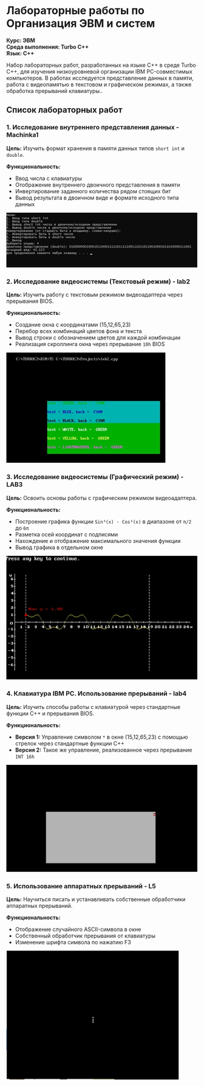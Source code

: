 # Лабораторные работы по Организация ЭВМ и систем

**Курс: ЭВМ**  
**Среда выполнения: Turbo C++**  
**Язык: C++**  


Набор лабораторных работ, разработанных на языке C++ в среде Turbo C++, для изучения низкоуровневой организации IBM PC-совместимых компьютеров. В работах исследуется представление данных в памяти, работа с видеопамятью в текстовом и графическом режимах, а также обработка прерываний клавиатуры..

## Список лабораторных работ

### 1. Исследование внутреннего представления данных - Machinka1

**Цель:** Изучить формат хранения в памяти данных типов `short int` и `double`.

**Функциональность:**
- Ввод числа с клавиатуры
- Отображение внутреннего двоичного представления в памяти
- Инвертирование заданного количества рядом стоящих бит
- Вывод результата в двоичном виде и формате исходного типа данных

![Prog1](https://github.com/marrreric/labs_evm/blob/main/1%D0%AD%D0%92%D0%9C.jpg?raw=true)

### 2. Исследование видеосистемы (Текстовый режим) - lab2

**Цель:** Изучить работу с текстовым режимом видеоадаптера через прерывания BIOS.

**Функциональность:**
- Создание окна с координатами (15,12,65,23)
- Перебор всех комбинаций цветов фона и текста
- Вывод строки с обозначением цветов для каждой комбинации
- Реализация скроллинга окна через прерывание `10h` BIOS

![Prog2](https://github.com/marrreric/labs_evm/blob/main/2%D0%AD%D0%92%D0%9C.jpg?raw=true)

### 3. Исследование видеосистемы (Графический режим) - LAB3

**Цель:** Освоить основы работы с графическим режимом видеоадаптера.

**Функциональность:**
- Построение графика функции `Sin³(x) - Cos³(x)` в диапазоне от `π/2` до `6π`
- Разметка осей координат с подписями
- Нахождение и отображение максимального значения функции
- Вывод графика в отдельном окне

![Prog3](https://github.com/marrreric/labs_evm/blob/main/3%D0%AD%D0%92%D0%9C.jpg?raw=true)

### 4. Клавиатура IBM PC. Использование прерываний - lab4

**Цель:** Изучить способы работы с клавиатурой через стандартные функции C++ и прерывания BIOS.

**Функциональность:**
- **Версия 1:** Управление символом `*` в окне (15,12,65,23) с помощью стрелок через стандартные функции C++
- **Версия 2:** Такое же управление, реализованное через прерывание `INT 16h`

![Prog4](https://github.com/marrreric/labs_evm/blob/main/4%D0%AD%D0%92%D0%9C.jpg?raw=true)

### 5. Использование аппаратных прерываний - L5

**Цель:** Научиться писать и устанавливать собственные обработчики аппаратных прерываний.

**Функциональность:**
- Отображение случайного ASCII-символа в окне
- Собственный обработчик прерывания от клавиатуры
- Изменение шрифта символа по нажатию F3

![Prog5](https://github.com/marrreric/labs_evm/blob/main/5%D0%AD%D0%92%D0%9C.jpg?raw=true)

